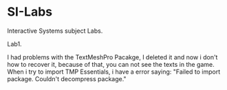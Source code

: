 # SI-Labs
Interactive Systems subject Labs.

Lab1.

I had problems with the TextMeshPro Pacakge, I deleted it and now i don't how to recover it, because of that, you can not see
the texts in the game.
When i try to import TMP Essentials, i have a error saying: "Failed to import package. Couldn't decompress package."
